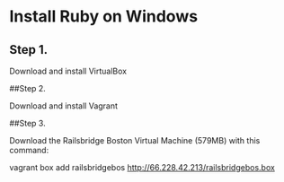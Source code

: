 # Install Ruby on Windows

## Step 1.

Download and install VirtualBox

##Step 2.

Download and install Vagrant

##Step 3.

Download the Railsbridge Boston Virtual Machine (579MB) with this command:

vagrant box add railsbridgebos http://66.228.42.213/railsbridgebos.box

